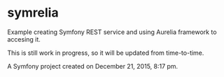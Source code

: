 symrelia
========

Example creating Symfony REST service and using Aurelia framework to accesing it.

This is still work in progress, so it will be updated from time-to-time.


A Symfony project created on December 21, 2015, 8:17 pm.
